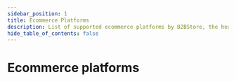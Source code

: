 ```yaml
---
sidebar_position: 1
title: Ecommerce Platforms
description: List of supported ecommerce platforms by B2BStore, the headless store front for B2B
hide_table_of_contents: false
---
```


# Ecommerce platforms
